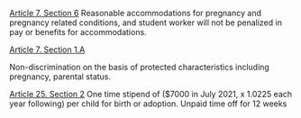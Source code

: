 [Article 7. Section 6](HarvardGrads.pdf#page=22&selection=41,0,50,10)
Reasonable accommodations for pregnancy and pregnancy related conditions, and student worker will not be penalized in pay or benefits for accommodations. 

[Article 7. Section 1.A](HarvardGrads.pdf#page=13&selection=39,0,47,85)

Non-discrimination on the basis of protected characteristics including pregnancy, parental status.

[Article 25. Section 2](HarvardGrads.pdf#page=53&selection=40,0,47,54)
One time stipend of ($7000 in July 2021, x 1.0225 each year following) per child for birth or adoption. Unpaid time off for 12 weeks 